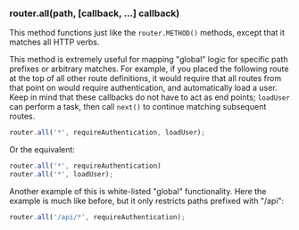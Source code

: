 <h3 id='router.all'>router.all(path, [callback, ...] callback)</h3>

This method functions just like the `router.METHOD()` methods, except that it matches all HTTP verbs. 

This method is extremely useful for
mapping "global" logic for specific path prefixes or arbitrary matches.
For example, if you placed the following route at the top of all other
route definitions, it would require that all routes from that point on
would require authentication, and automatically load a user. Keep in mind
that these callbacks do not have to act as end points; `loadUser`
can perform a task, then call `next()` to continue matching subsequent
routes.

~~~js
router.all('*', requireAuthentication, loadUser);
~~~

Or the equivalent:

~~~js
router.all('*', requireAuthentication)
router.all('*', loadUser);
~~~

Another example of this is white-listed "global" functionality. Here
the example is much like before, but it only restricts paths prefixed with
"/api":

~~~js
router.all('/api/*', requireAuthentication);
~~~
